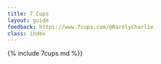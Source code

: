 ```yaml
---
title: 7 Cups
layout: guide
feedback: https://www.7cups.com/@RarelyCharlie
class: index
---
```

{% include 7cups.md %}}
